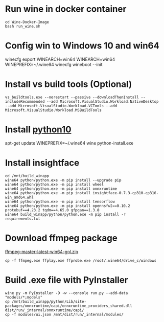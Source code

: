 # Run wine in docker container
```
cd Wine-Docker-Image
bash run_wine.sh
```
# Config win to Windows 10 and win64
winecfg
export WINEARCH=win64
WINEARCH=win64 WINEPREFIX=~/.wine64 winecfg
wineboot --init

# Install vs build tools (Optional)
```
vs_buildtools.exe --norestart --passive --downloadThenInstall --includeRecommended --add Microsoft.VisualStudio.Workload.NativeDesktop --add Microsoft.VisualStudio.Workload.VCTools --add Microsoft.VisualStudio.Workload.MSBuildTools
```
# Install [python10](https://www.python.org/downloads/windows/)
apt-get update
WINEPREFIX=~/.wine64 wine python-install.exe 

# Install insightface
```
cd /mnt/build_winapp
wine64 python/python.exe -m pip install --upgrade pip
wine64 python/python.exe -m pip install wheel
wine64 python/python.exe -m pip install onnxruntime
wine64 python/python.exe -m pip install insightface-0.7.3-cp310-cp310-win_amd64.whl
wine64 python/python.exe -m pip install tensorflow
wine64 python/python.exe -m pip install opennsfw2==0.10.2 protobuf==4.23.2 tqdm==4.65.0 gfpgan==1.3.8
wine64 build_winapp/python/python.exe -m pip install -r requirements.txt
```

# Download ffmpeg package 
[ffmpeg-master-latest-win64-gpl.zip](https://www.ffmpeg.org/download.html)
```
cp -f ffmpeg.exe ffplay.exe ffprobe.exe /root/.wine64/drive_c/windows
```
# Build .exe file with PyInstaller
```
wine py -m PyInstaller -D -w --console run.py --add-data "models/*;models"
cp /mnt/build_winapp/python/Lib/site-packages/onnxruntime/capi/onnxruntime_providers_shared.dll dist/run/_internal/onnxruntime/capi/
cp -f modules/ui.json /mnt/dist/run/_internal/modules/
```